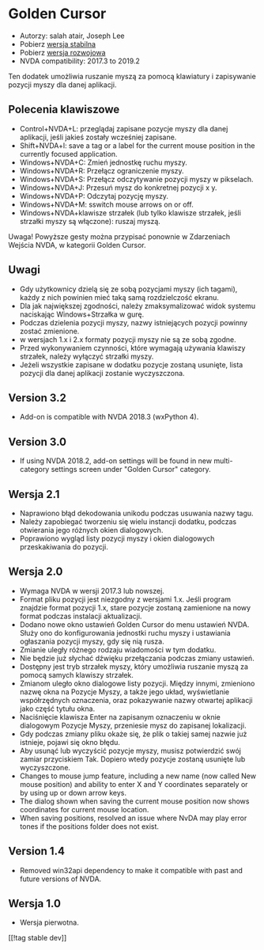 # Golden Cursor #

* Autorzy: salah atair, Joseph Lee
* Pobierz [wersja stabilna][1]
* Pobierz [wersja rozwojowa][2]
* NVDA compatibility: 2017.3 to 2019.2

Ten dodatek umożliwia ruszanie myszą za pomocą klawiatury i zapisywanie
pozycji myszy dla danej aplikacji.

## Polecenia klawiszowe

* Control+NVDA+L: przeglądaj zapisane pozycje myszy dla danej aplikacji,
  jeśli jakieś zostały wcześniej zapisane.
* Shift+NVDA+l: save a tag or a label for the current mouse position in the
  currently focused application.
* Windows+NVDA+C: Zmień jednostkę ruchu myszy.
* Windows+NVDA+R: Przełącz ograniczenie myszy.
* Windows+NVDA+S: Przełącz odczytywanie pozycji myszy w pikselach.
* Windows+NVDA+J: Przesuń mysz do konkretnej pozycji x y.
* Windows+NVDA+P: Odczytaj pozycję myszy.
* Windows+NVDA+M: sswitch mouse arrows on or off.
* Windows+NVDA+klawisze strzałek (lub tylko klawisze strzałek, jeśli
  strzałki myszy są włączone): ruszaj myszą.

Uwaga! Powyższe gesty można przypisać ponownie w Zdarzeniach Wejścia NVDA, w
kategorii Golden Cursor.

## Uwagi

* Gdy użytkownicy dzielą się ze sobą pozycjami myszy (ich tagami), każdy z
  nich powinien mieć taką samą rozdzielczość ekranu.
* Dla jak największej zgodności, należy zmaksymalizować widok systemu
  naciskając Windows+Strzałka w gurę.
* Podczas dzielenia pozycji myszy, nazwy istniejących pozycji powinny zostać
  zmienione.
* w wersjach 1.x i 2.x formaty pozycji myszy nie są ze sobą zgodne.
* Przed wykonywaniem czynności, które wymagają używania klawiszy strzałek,
  należy wyłączyć strzałki myszy.
* Jeżeli wszystkie zapisane w dodatku pozycje zostaną usunięte, lista
  pozycji dla danej aplikacji zostanie wyczyszczona.

## Version 3.2

* Add-on is compatible with NVDA 2018.3 (wxPython 4).

## Version 3.0

* If using NVDA 2018.2, add-on settings will be found in new multi-category
  settings screen under "Golden Cursor" category.

## Wersja 2.1

* Naprawiono błąd dekodowania unikodu podczas usuwania nazwy tagu.
* Należy zapobiegać tworzeniu się wielu instancji dodatku, podczas
  otwierania jego różnych okien dialogowych.
* Poprawiono wygląd listy pozycji myszy i okien dialogowych przeskakiwania
  do pozycji.

## Wersja 2.0

* Wymaga NVDA w wersji 2017.3 lub nowszej.
* Format pliku pozycji jest niezgodny z wersjami 1.x. Jeśli program znajdzie
  format pozycji 1.x, stare pozycje zostaną zamienione na nowy format
  podczas instalacji aktualizacji.
* Dodano nowe okno ustawień Golden Cursor do menu ustawień NVDA. Służy ono
  do konfigurowania jednostki ruchu myszy i ustawiania ogłaszania pozycji
  myszy, gdy się nią rusza.
* Zmianie uległy różnego rodzaju wiadomości w tym dodatku.
* Nie będzie już słychać dźwięku przełączania podczas zmiany ustawień.
* Dostępny jest tryb strzałek myszy, który umożliwia ruszanie myszą za
  pomocą samych klawiszy strzałek.
* Zmianom uległo okno dialogowe listy pozycji. Między innymi, zmieniono
  nazwę okna na Pozycje Myszy, a także jego układ, wyświetlanie
  współrzędnych oznaczenia, oraz pokazywanie nazwy otwartej aplikacji jako
  część tytułu okna.
* Naciśnięcie klawisza Enter na zapisanym oznaczeniu w oknie dialogowym
  Pozycje Myszy, przeniesie mysz do zapisanej lokalizacji.
* Gdy podczas zmiany pliku okaże się, że plik o takiej samej nazwie już
  istnieje, pojawi się okno błędu.
* Aby usunąć lub wyczyścić pozycje myszy, musisz potwierdzić swój zamiar
  przyciskiem Tak. Dopiero wtedy pozycje zostaną usunięte lub wyczyszczone.
* Changes to mouse jump feature, including a new name (now called New mouse
  position) and ability to enter X and Y coordinates separately or by using
  up or down arrow keys.
* The dialog shown when saving the current mouse position now shows
  coordinates for current mouse location.
* When saving positions, resolved an issue where NvDA may play error tones
  if the positions folder does not exist.

## Version 1.4

* Removed win32api dependency to make it compatible with past and future
  versions of NVDA.

## Wersja 1.0

* Wersja pierwotna.

[[!tag stable dev]]

[1]: https://addons.nvda-project.org/files/get.php?file=gc

[2]: https://addons.nvda-project.org/files/get.php?file=gc-dev
